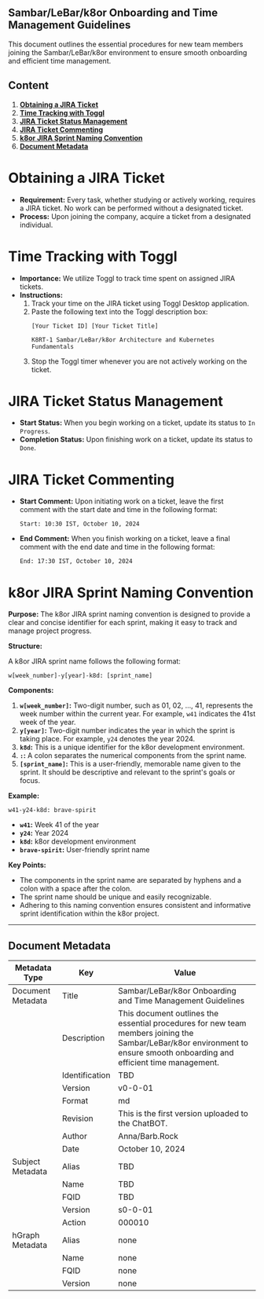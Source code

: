 ## Sambar/LeBar/k8or Onboarding and Time Management Guidelines

This document outlines the essential procedures for new team members joining the Sambar/LeBar/k8or environment to ensure smooth onboarding and efficient time management.

## Content

1. **[Obtaining a JIRA Ticket](#Obtaining-a-JIRA-Ticket)**
2. **[Time Tracking with Toggl](#Time-Tracking-with-Toggl)**
3. **[JIRA Ticket Status Management](#JIRA-Ticket-Status-Management)**
4. **[JIRA Ticket Commenting](#JIRA-Ticket-Commenting)**
5. **[k8or JIRA Sprint Naming Convention](#k8or-JIRA-Sprint-Naming-Convention)**
6. **[Document Metadata](#Document-Metadata)**

<h1 id="Obtaining-a-JIRA-Ticket">Obtaining a JIRA Ticket</h1>

* **Requirement:** Every task, whether studying or actively working, requires a JIRA ticket. No work can be performed without a designated ticket.
* **Process:** Upon joining the company, acquire a ticket from a designated individual.

<h1 id="Time-Tracking-with-Toggl">Time Tracking with Toggl</h1>

* **Importance:** We utilize Toggl to track time spent on assigned JIRA tickets.
* **Instructions:**
    1. Track your time on the JIRA ticket using Toggl Desktop application.
    2. Paste the following text into the Toggl description box:  
       ```
       [Your Ticket ID] [Your Ticket Title]
       ``` 
       ```
       K8RT-1 Sambar/LeBar/k8or Architecture and Kubernetes Fundamentals
       ```
    3. Stop the Toggl timer whenever you are not actively working on the ticket.

<h1 id="JIRA-Ticket-Status-Management">JIRA Ticket Status Management</h1>

* **Start Status:** When you begin working on a ticket, update its status to `In Progress`.
* **Completion Status:** Upon finishing work on a ticket, update its status to `Done`.

<h1 id="JIRA-Ticket-Commenting">JIRA Ticket Commenting</h1>

* **Start Comment:** Upon initiating work on a ticket, leave the first comment with the start date and time in the following format:
   ```
   Start: 10:30 IST, October 10, 2024
   ```
* **End Comment:** When you finish working on a ticket, leave a final comment with the end date and time in the following format:
   ```
   End: 17:30 IST, October 10, 2024
   ```

<h1 id="k8or-JIRA-Sprint-Naming-Convention">k8or JIRA Sprint Naming Convention</h1>

**Purpose:** The k8or JIRA sprint naming convention is designed to provide a clear and concise identifier for each sprint, making it easy to track and manage project progress.

**Structure:**

A k8or JIRA sprint name follows the following format:

```
w[week_number]-y[year]-k8d: [sprint_name]
```

**Components:**

1. **`w[week_number]`:** Two-digit number, such as 01, 02, ..., 41, represents the week number within the current year. For example, `w41` indicates the 41st week of the year.
2. **`y[year]`:** Two-digit number indicates the year in which the sprint is taking place. For example, `y24` denotes the year 2024.
3. **`k8d`:** This is a unique identifier for the k8or development environment.
4. **`:`:** A colon separates the numerical components from the sprint name.
5. **`[sprint_name]`:** This is a user-friendly, memorable name given to the sprint. It should be descriptive and relevant to the sprint's goals or focus.

**Example:**

`w41-y24-k8d: brave-spirit`

* **`w41`:** Week 41 of the year
* **`y24`:** Year 2024
* **`k8d`:** k8or development environment
* **`brave-spirit`:** User-friendly sprint name

**Key Points:**

* The components in the sprint name are separated by hyphens and a colon with a space after the colon.
* The sprint name should be unique and easily recognizable.
* Adhering to this naming convention ensures consistent and informative sprint identification within the k8or project.

---

<h2 id="Document-Metadata">Document Metadata</h2>

| Metadata Type | Key | Value |
|---|---|---|
| Document Metadata | Title | Sambar/LeBar/k8or Onboarding and Time Management Guidelines |
| | Description | This document outlines the essential procedures for new team members joining the Sambar/LeBar/k8or environment to ensure smooth onboarding and efficient time management. |
| | Identification | TBD | |
| | Version | v0-0-01 | |
| | Format | md | |
| | Revision | This is the first version uploaded to the ChatBOT. |
| | Author | Anna/Barb.Rock |
| | Date | October 10, 2024 |
| Subject Metadata | Alias | TBD |
| |  Name | TBD |
| |  FQID | TBD |
| |  Version | s0-0-01 |
| |  Action | 000010 |
| hGraph Metadata | Alias | none |
| |  Name | none |
| |  FQID | none |
| |  Version | none |